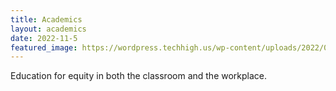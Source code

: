 ```yaml
---
title: Academics
layout: academics
date: 2022-11-5
featured_image: https://wordpress.techhigh.us/wp-content/uploads/2022/04/jeswin-thomas-tJUjeaNIOZs-unsplash-1-1.jpg
---
```


Education for equity in both the classroom and the workplace.


